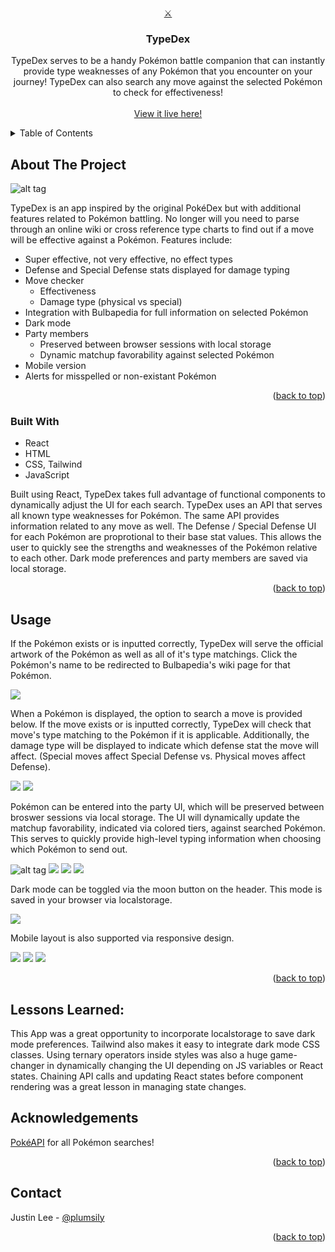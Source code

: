 <a name="readme-top"></a>

<!-- PROJECT LOGO -->
<br />
<div align="center">
  <a href="https://plumsily.github.io/typedex/">⚔️
  </a>
<h3 align="center">TypeDex</h3>

  <p align="center">
    TypeDex serves to be a handy Pokémon battle companion that can instantly provide type weaknesses of any Pokémon that you encounter on your journey! TypeDex can also search any move against the selected Pokémon to check for effectiveness! 
    <br />
    <br />
    <a href="https://plumsily.github.io/typedex/"">View it live here!</a>
  </p>
</div>

<!-- TABLE OF CONTENTS -->
<details>
  <summary>Table of Contents</summary>
  <ol>
    <li>
      <a href="#about-the-project">About The Project</a>
      <ul>
        <li><a href="#built-with">Built with:</a></li>
      </ul>
    </li>
    <li><a href="#usage">Usage</a></li>
    <!-- <li><a href="#roadmap">Roadmap</a></li> -->
    <!-- <li><a href="#optimizations">Optimizations</a></li> -->
    <li><a href="#lessons-learned">Lessons Learned</a></li>
    <li><a href="#acknowledgements">Acknowledgements</a></li>
    <li><a href="#contact">Contact</a></li>
  </ol>
</details>

<!-- ABOUT THE PROJECT -->

## About The Project

![alt tag](./src/Assets/typedex_recording_1.gif)

TypeDex is an app inspired by the original PokéDex but with additional features related to Pokémon battling. No longer will you need to parse through an online wiki or cross reference type charts to find out if a move will be effective against a Pokémon. Features include:

- Super effective, not very effective, no effect types
- Defense and Special Defense stats displayed for damage typing
- Move checker
  - Effectiveness
  - Damage type (physical vs special)
- Integration with Bulbapedia for full information on selected Pokémon
- Dark mode
- Party members
  - Preserved between browser sessions with local storage
  - Dynamic matchup favorability against selected Pokémon
- Mobile version
- Alerts for misspelled or non-existant Pokémon

<p align="right">(<a href="#readme-top">back to top</a>)</p>

### Built With

- React
- HTML
- CSS, Tailwind
- JavaScript

Built using React, TypeDex takes full advantage of functional components to dynamically adjust the UI for each search. TypeDex uses an API that serves all known type weaknesses for Pokémon. The same API provides information related to any move as well. The Defense / Special Defense UI for each Pokémon are proprotional to their base stat values. This allows the user to quickly see the strengths and weaknesses of the Pokémon relative to each other. Dark mode preferences and party members are saved via local storage.

<p align="right">(<a href="#readme-top">back to top</a>)</p>

<!-- USAGE EXAMPLES -->

## Usage

If the Pokémon exists or is inputted correctly, TypeDex will serve the official artwork of the Pokémon as well as all of it's type matchings. Click the Pokémon's name to be redirected to Bulbapedia's wiki page for that Pokémon.

<img src="src/Assets/screenshot1.png">
<br>

When a Pokémon is displayed, the option to search a move is provided below. If the move exists or is inputted correctly, TypeDex will check that move's type matching to the Pokémon if it is applicable. Additionally, the damage type will be displayed to indicate which defense stat the move will affect. (Special moves affect Special Defense vs. Physical moves affect Defense).

<img src="src/Assets/screenshot2.png">
<img src="src/Assets/screenshot2b.png">
<br>

Pokémon can be entered into the party UI, which will be preserved between broswer sessions via local storage. The UI will dynamically update the matchup favorability, indicated via colored tiers, against searched Pokémon. This serves to quickly provide high-level typing information when choosing which Pokémon to send out.

![alt tag](./src/Assets/typedex_recording_2.gif)
<img src="src/Assets/screenshot4.png">
<img src="src/Assets/screenshot5.png">
<img src="src/Assets/screenshot6.png">
<br>

Dark mode can be toggled via the moon button on the header. This mode is saved in your browser via localstorage.

<img src="src/Assets/screenshot3.png">
<br>

Mobile layout is also supported via responsive design.

<img src="src/Assets/screenshot7.png">
<img src="src/Assets/screenshot8.png">
<img src="src/Assets/screenshot9.png">
<br>

<p align="right">(<a href="#readme-top">back to top</a>)</p>

<!-- Optimizations

## Optimizations

You don't have to include this section but interviewers *love* that you can not only deliver a final product that looks great but also functions efficiently. Did you write something then refactor it later and the result was 5x faster than the original implementation? Did you cache your assets? Things that you write in this section are **GREAT** to bring up in interviews and you can use this section as reference when studying for technical interviews! -->

<!-- ROADMAP

## Roadmap

- [x] 2022 race schedule info and track layout
  - [x] Background wallpaper shuffling
  - [x] Countdown for next upcoming race
  - [x] Automatic display of next upcoming race info
- [x] History bar to access past races of the season
  - [x] Shuffling button
    - [x] Active by default at end of season to cycle all races
- [ ] Chrome extension store approval
- [ ] 2023 race schedule assets for Firebase

See the [open issues](https://github.com/plumsily/f1-new-tab/issues) for a full list of proposed features (and known issues).

<p align="right">(<a href="#readme-top">back to top</a>)</p> -->

## Lessons Learned:

This App was a great opportunity to incorporate localstorage to save dark mode preferences. Tailwind also makes it easy to integrate dark mode CSS classes. Using ternary operators inside styles was also a huge game-changer in dynamically changing the UI depending on JS variables or React states. Chaining API calls and updating React states before component rendering was a great lesson in managing state changes.

<!-- ACKNOWLEDGEMENTS -->

## Acknowledgements

<a href="https://pokeapi.co/">PokéAPI</a> for all Pokémon searches!

<p align="right">(<a href="#readme-top">back to top</a>)</p>

<!-- CONTACT -->

## Contact

Justin Lee - [@plumsily](https://twitter.com/plumsily)

<!-- Take a look at these couple examples that I have in my own portfolio:

**F1 New Tab:** https://github.com/alecortega/f1-new-tab

**Sculptd:** https://github.com/alecortega/twitter-battle

**Patch Panel:** https://github.com/alecortega/patch-panel -->

<p align="right">(<a href="#readme-top">back to top</a>)</p>
